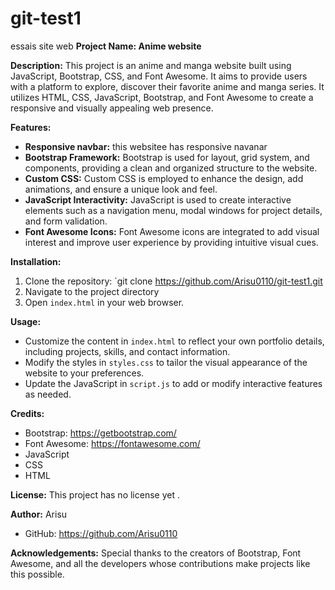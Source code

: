 # git-test1
essais site web
**Project Name: Anime website**

**Description:**
This project is an anime and manga website built using JavaScript, Bootstrap, CSS, and Font Awesome. It aims to provide users with a platform to explore, discover their favorite anime and manga series. It utilizes HTML, CSS, JavaScript, Bootstrap, and Font Awesome to create a responsive and visually appealing web presence.

**Features:**
- **Responsive navbar:** this websitee has responsive navanar
- **Bootstrap Framework:** Bootstrap is used for layout, grid system, and components, providing a clean and organized structure to the website.
- **Custom CSS:** Custom CSS is employed to enhance the design, add animations, and ensure a unique look and feel.
- **JavaScript Interactivity:** JavaScript is used to create interactive elements such as a navigation menu, modal windows for project details, and form validation.
- **Font Awesome Icons:** Font Awesome icons are integrated to add visual interest and improve user experience by providing intuitive visual cues.

**Installation:**
1. Clone the repository: `git clone https://github.com/Arisu0110/git-test1.git
2. Navigate to the project directory
3. Open `index.html` in your web browser.

**Usage:**
- Customize the content in `index.html` to reflect your own portfolio details, including projects, skills, and contact information.
- Modify the styles in `styles.css` to tailor the visual appearance of the website to your preferences.
- Update the JavaScript in `script.js` to add or modify interactive features as needed.

**Credits:**
- Bootstrap: https://getbootstrap.com/
- Font Awesome: https://fontawesome.com/
- JavaScript
- CSS
- HTML

**License:**
This project has no license yet .

**Author:**
Arisu
- GitHub: https://github.com/Arisu0110


**Acknowledgements:**
Special thanks to the creators of Bootstrap, Font Awesome, and all the developers whose contributions make projects like this possible.

